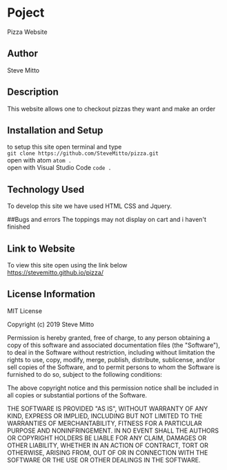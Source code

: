 # Poject
Pizza Website

## Author
Steve Mitto

## Description
This website allows one to checkout pizzas they want and make an order

## Installation and Setup
to setup this site open terminal and type <br>
`git clone https://github.com/SteveMitto/pizza.git` <br>
open with atom `atom .` <br>
open with Visual Studio Code `code .`

## Technology Used
To develop this site we have used HTML CSS and Jquery.

##Bugs and errors
The toppings may not display on cart
and i haven't finished

## Link to Website
To view this site open using the link below <br>
https://stevemitto.github.io/pizza/
## License Information
MIT License

Copyright (c) 2019 Steve Mitto

Permission is hereby granted, free of charge, to any person obtaining a copy
of this software and associated documentation files (the "Software"), to deal
in the Software without restriction, including without limitation the rights
to use, copy, modify, merge, publish, distribute, sublicense, and/or sell
copies of the Software, and to permit persons to whom the Software is
furnished to do so, subject to the following conditions:

The above copyright notice and this permission notice shall be included in all
copies or substantial portions of the Software.

THE SOFTWARE IS PROVIDED "AS IS", WITHOUT WARRANTY OF ANY KIND, EXPRESS OR
IMPLIED, INCLUDING BUT NOT LIMITED TO THE WARRANTIES OF MERCHANTABILITY,
FITNESS FOR A PARTICULAR PURPOSE AND NONINFRINGEMENT. IN NO EVENT SHALL THE
AUTHORS OR COPYRIGHT HOLDERS BE LIABLE FOR ANY CLAIM, DAMAGES OR OTHER
LIABILITY, WHETHER IN AN ACTION OF CONTRACT, TORT OR OTHERWISE, ARISING FROM,
OUT OF OR IN CONNECTION WITH THE SOFTWARE OR THE USE OR OTHER DEALINGS IN THE
SOFTWARE.
